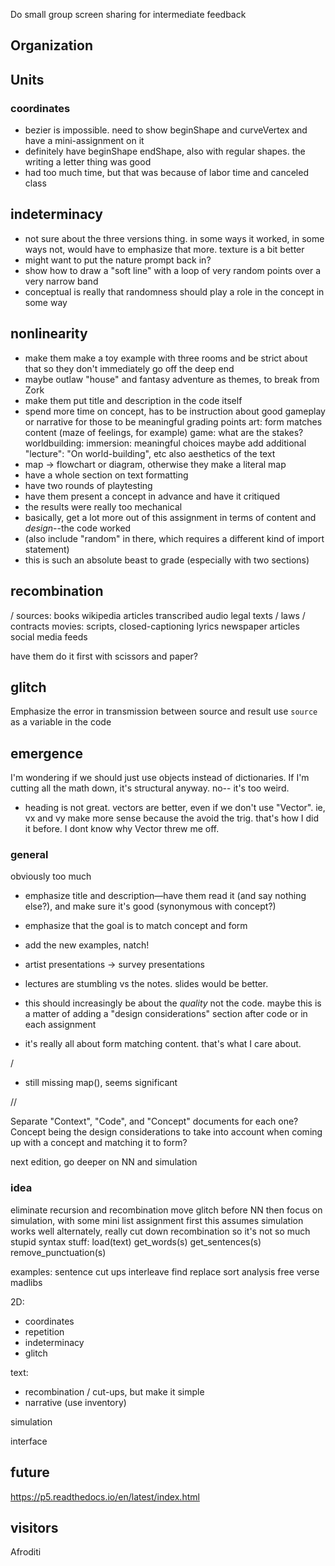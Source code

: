 
Do small group screen sharing for intermediate feedback

## Organization

## Units

### coordinates
- bezier is impossible. need to show beginShape and curveVertex and have a mini-assignment on it
- definitely have beginShape endShape, also with regular shapes. the writing a letter thing was good
- had too much time, but that was because of labor time and canceled class

## indeterminacy
- not sure about the three versions thing. in some ways it worked, in some ways not, would have to emphasize that more. texture is a bit better
- might want to put the nature prompt back in?
- show how to draw a "soft line" with a loop of very random points over a very narrow band
- conceptual is really that randomness should play a role in the concept in some way

## nonlinearity
- make them make a toy example with three rooms and be strict about that so they don't immediately go off the deep end
- maybe outlaw "house" and fantasy adventure as themes, to break from Zork
- make them put title and description in the code itself
- spend more time on concept, has to be instruction about good gameplay or narrative for those to be meaningful grading points
    art: form matches content (maze of feelings, for example)
    game: what are the stakes?
    worldbuilding:
    immersion: meaningful choices
    maybe add additional "lecture": "On world-building", etc
    also aesthetics of the text
- map -> flowchart or diagram, otherwise they make a literal map
- have a whole section on text formatting
- have two rounds of playtesting
- have them present a concept in advance and have it critiqued
- the results were really too mechanical
- basically, get a lot more out of this assignment in terms of content and _design_--the code worked
- (also include "random" in there, which requires a different kind of import statement)
- this is such an absolute beast to grade (especially with two sections)

## recombination
/
sources:
books
wikipedia articles
transcribed audio
legal texts / laws / contracts
movies: scripts, closed-captioning
lyrics
newspaper articles
social media feeds

have them do it first with scissors and paper?

## glitch
Emphasize the error in transmission between source and result
use `source` as a variable in the code


## emergence
I'm wondering if we should just use objects instead of dictionaries.
If I'm cutting all the math down, it's structural anyway.
no-- it's too weird.
- heading is not great. vectors are better, even if we don't use "Vector". ie, vx and vy make more sense because the avoid the trig. that's how I did it before. I dont know why Vector threw me off.



### general

obviously too much

- emphasize title and description—have them read it (and say nothing else?), and make sure it's good (synonymous with concept?)

- emphasize that the goal is to match concept and form

- add the new examples, natch!

- artist presentations -> survey presentations

- lectures are stumbling vs the notes. slides would be better.

- this should increasingly be about the _quality_ not the code. maybe this is a matter of adding a "design considerations" section after code or in each assignment

- it's really all about form matching content. that's what I care about.


/

- still missing map(), seems significant

//

Separate "Context", "Code", and "Concept" documents for each one? Concept being the design considerations to take into account when coming up with a concept and matching it to form?


next edition, go deeper on NN and simulation


### idea

eliminate recursion and recombination
move glitch before NN
then focus on simulation, with some mini list assignment first
this assumes simulation works well
alternately, really cut down recombination so it's not so much stupid syntax stuff:
load(text)
get_words(s)
get_sentences(s)
remove_punctuation(s)

examples:
sentence cut ups
interleave
find replace
sort analysis
free verse
madlibs


2D:
- coordinates
- repetition
- indeterminacy
- glitch

text:
- recombination / cut-ups, but make it simple
- narrative (use inventory)

simulation

interface



#####

## future

https://p5.readthedocs.io/en/latest/index.html


## visitors

Afroditi
